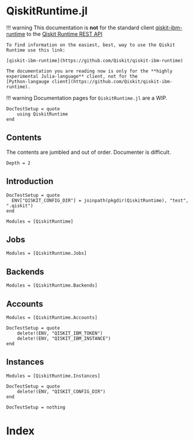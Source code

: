 # QiskitRuntime.jl

!!! warning
    This documentation is **not** for the standard client [qiskit-ibm-runtime](https://github.com/Qiskit/qiskit-ibm-runtime) to
    the [Qiskit Runtime REST API](https://docs.quantum.ibm.com/api/runtime)

    To find information on the easiest, best, way to use the Qiskit Runtime use this link:

    [qiskit-ibm-runtime](https://github.com/Qiskit/qiskit-ibm-runtime)

    The documentation you are reading now is only for the **highly experimental Julia-language** client, not for the
    [Python-langauge client](https://github.com/Qiskit/qiskit-ibm-runtime).

!!! warning
    Documentation pages for `QiskitRuntime.jl` are a WIP.

```@meta
DocTestSetup = quote
    using QiskitRuntime
end
```

## Contents

The contents are jumbled and out of order. Documenter is difficult.

```@contents
Depth = 2
```

## Introduction

```@meta
DocTestSetup = quote
  ENV["QISKIT_CONFIG_DIR"] = joinpath(pkgdir(QiskitRuntime), "test", ".qiskit")
end
```

```@autodocs
Modules = [QiskitRuntime]
```

## Jobs

```@autodocs
Modules = [QiskitRuntime.Jobs]
```

## Backends

```@autodocs
Modules = [QiskitRuntime.Backends]
```

## Accounts

```@autodocs
Modules = [QiskitRuntime.Accounts]
```

```@meta
DocTestSetup = quote
    delete!(ENV, "QISKIT_IBM_TOKEN")
    delete!(ENV, "QISKIT_IBM_INSTANCE")
end
```

## Instances

```@autodocs
Modules = [QiskitRuntime.Instances]
```

```@meta
DocTestSetup = quote
    delete!(ENV, "QISKIT_CONFIG_DIR")
end
```

```@meta
DocTestSetup = nothing
```

# Index
```@index
```

